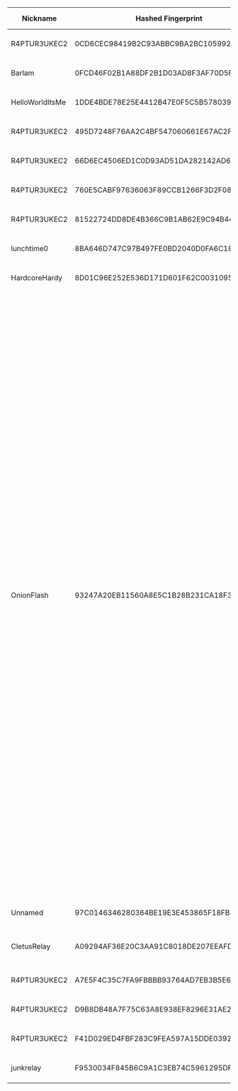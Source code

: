 | Nickname |  Hashed Fingerprint	| Or Addresses | Contact | Running | Flags | Last Seen | First Seen | Last Restarted | Advertised Bandwidth | Platform | Version | Version Status | Recommended Version | Verified hostnames | Exit policy |
|---|---|---|---|---|---|---|---|---|---|---|---|---|---|---|---|
|R4PTUR3UKEC2 | 0CD6CEC98419B2C93ABBC9BA2BC10599253C065E | ["91.98.121.58:9001"] | spatial.inputs.6w@icloud.com @anon: 0x1f901c9147A2FD1Ca8EbFc35ae65ca53d0f57e46 | false | Running, V2Dir, Valid | 2025-09-07 01:00:00 | 2025-09-07 00:00:00 | 2025-09-07 00:14:33 | 0 | Tor 0.4.8.10 on Linux | 0.4.8.10 | recommended | true | ["static.58.121.98.91.clients.your-server.de"] | ["reject *:*"]|
|Barlam | 0FCD46F02B1A88DF2B1D03AD8F3AF70D5F590546 | ["95.234.64.169:700"] | volpe_tta@proton.me | true | Running, V2Dir, Valid | 2025-09-07 16:00:00 | 2025-09-07 13:00:00 | 2025-09-07 12:14:14 | 0 | Tor 0.4.8.17 on Linux | 0.4.8.17 | recommended | true | ["host-95-234-64-169.retail.telecomitalia.it"] | ["reject *:*"]|
|HelloWorldItsMe | 1DDE4BDE78E25E4412B47E0F5C5B5780391963A0 | ["142.113.45.75:9001"] | myemail@example.com | true | Running, Valid | 2025-09-07 16:00:00 | 2025-09-07 02:00:00 | 2025-09-07 01:10:20 | 0 | Tor 0.4.8.17 on Linux | 0.4.8.17 | recommended | true | ["bras-base-mtrlpq3704w-grc-20-142-113-45-75.dsl.bell.ca"] | ["reject *:*"]|
|R4PTUR3UKEC2 | 495D7248F76AA2C4BF547060661E67AC2F3AF503 | ["91.98.121.58:9001"] | spatial.inputs.6w@icloud.com @anon: 0x1f901c9147A2FD1Ca8EbFc35ae65ca53d0f57e46 | false | Running, V2Dir, Valid | 2025-09-07 02:00:00 | 2025-09-07 02:00:00 | 2025-09-07 01:16:48 | 0 | Tor 0.4.8.10 on Linux | 0.4.8.10 | recommended | true | ["static.58.121.98.91.clients.your-server.de"] | ["reject *:*"]|
|R4PTUR3UKEC2 | 66D6EC4506ED1C0D93AD51DA282142AD64779FB3 | ["91.98.121.58:9001"] | spatial.inputs.6w@icloud.com @anon: 0x1f901c9147A2FD1Ca8EbFc35ae65ca53d0f57e46 | false | Running, V2Dir, Valid | 2025-09-07 02:00:00 | 2025-09-07 02:00:00 | 2025-09-07 01:09:20 | 0 | Tor 0.4.8.10 on Linux | 0.4.8.10 | recommended | true | ["static.58.121.98.91.clients.your-server.de"] | ["reject *:*"]|
|R4PTUR3UKEC2 | 760E5CABF97636063F89CCB1266F3D2F08DB3DFC | ["91.98.121.58:9001"] | @anon: 0x1f901c9147A2FD1Ca8EbFc35ae65ca53d0f57e46 email: spatial.inputs.6w@icloud.com | true | Running, Valid | 2025-09-07 16:00:00 | 2025-09-07 03:00:00 | 2025-09-07 06:16:12 | 0 | Tor 0.4.8.10 on Linux | 0.4.8.10 | recommended | true | ["static.58.121.98.91.clients.your-server.de"] | ["reject *:*"]|
|R4PTUR3UKEC2 | 81522724DD8DE4B366C9B1AB62E9C94B44366082 | ["91.98.121.58:9001"] | spatial.inputs.6w@icloud.com @anon: 0x1f901c9147A2FD1Ca8EbFc35ae65ca53d0f57e46 | false | Running, V2Dir, Valid | 2025-09-07 02:00:00 | 2025-09-07 02:00:00 | 2025-09-07 01:13:48 | 0 | Tor 0.4.8.10 on Linux | 0.4.8.10 | recommended | true | ["static.58.121.98.91.clients.your-server.de"] | ["reject *:*"]|
|lunchtime0 | 8BA646D747C97B497FE0BD2040D0FA6C18A2A4A3 | ["91.99.207.123:9001","[2a01:4f8:1c1c:b27d::1]:9001"] | L <rarity_discard300 at simplelogin dot com> | true | Running, V2Dir, Valid | 2025-09-07 16:00:00 | 2025-09-07 16:00:00 | 2025-09-07 15:28:59 | 0 | Tor 0.4.8.17 on Linux | 0.4.8.17 | recommended | true | N/A | ["reject *:*"]|
|HardcoreHardy | 8D01C96E252E536D171D601F62C0031095468B48 | ["51.38.132.52:443","[2001:41d0:601:1100::5b28]:443"] | hard AT proton DOT me | true | Running, V2Dir, Valid | 2025-09-07 16:00:00 | 2025-09-07 14:00:00 | 2025-09-07 15:05:35 | 0 | Tor 0.4.8.14 on Linux | 0.4.8.14 | recommended | true | ["vps-dff54812.vps.ovh.net"] | ["reject *:*"]|
|OnionFlash | 93247A20EB11560A8E5C1B28B231CA18F3F5CE50 | ["87.121.84.116:443"] | 0x47C256AB9AEEFFE9 c_e_p_r(at)inbox(dot)lv | true | Exit, Running, V2Dir, Valid | 2025-09-07 16:00:00 | 2025-09-07 11:00:00 | 2025-09-07 10:16:10 | 0 | Tor 0.4.8.17 on Linux | 0.4.8.17 | recommended | true | N/A | ["reject 0.0.0.0/8:*","reject 169.254.0.0/16:*","reject 127.0.0.0/8:*","reject 192.168.0.0/16:*","reject 10.0.0.0/8:*","reject 172.16.0.0/12:*","reject 87.121.84.116:*","accept *:20-21","accept *:43","accept *:53","accept *:79","accept *:80-81","accept *:88","accept *:110","accept *:143","accept *:220","accept *:389","accept *:443","accept *:464","accept *:531","accept *:543-544","accept *:554","accept *:636","accept *:706","accept *:749","accept *:873","accept *:902-904","accept *:981","accept *:989-990","accept *:991","accept *:992","accept *:993","accept *:995","accept *:1194","accept *:1220","accept *:1293","accept *:1500","accept *:1533","accept *:1677","accept *:1723","accept *:1755","accept *:1863","accept *:2082","accept *:2083","accept *:2086-2087","accept *:2095-2096","accept *:2102-2104","accept *:3690","accept *:4321","accept *:4643","accept *:5050","accept *:5190","accept *:5222-5223","accept *:5228","accept *:8008","accept *:8074","accept *:8082","accept *:8087-8088","accept *:8232-8233","accept *:8332-8333","accept *:8443","accept *:8888","accept *:9418","accept *:10000","accept *:11371","accept *:19294","accept *:19638","accept *:50002","accept *:64738","reject *:*"]|
|Unnamed | 97C0146346280364BE19E3E453865F18FB4D01C6 | ["45.137.99.41:64434"] | N/A | true | Running, V2Dir, Valid | 2025-09-07 16:00:00 | 2025-09-07 06:00:00 | 2025-09-07 05:02:48 | 0 | Tor 0.4.8.17 on Linux | 0.4.8.17 | recommended | true | N/A | ["reject *:*"]|
|CletusRelay | A09294AF36E20C3AA91C8018DE207EEAFD1F7374 | ["172.11.103.93:9001"] | monqfish@proton.me | false | Running, V2Dir, Valid | 2025-09-07 03:00:00 | 2025-09-07 03:00:00 | 2025-09-07 12:07:23 | 0 | Tor 0.4.8.17 on Darwin | 0.4.8.17 | recommended | true | ["172-11-103-93.lightspeed.brhmal.sbcglobal.net"] | ["reject *:*"]|
|R4PTUR3UKEC2 | A7E5F4C35C7FA9FBBBB93764AD7EB3B5E6D3B400 | ["91.98.121.58:9001"] | spatial.inputs.6w@icloud.com @anon: 0x1f901c9147A2FD1Ca8EbFc35ae65ca53d0f57e46 | false | Running, V2Dir, Valid | 2025-09-07 02:00:00 | 2025-09-07 02:00:00 | 2025-09-07 01:29:49 | 0 | Tor 0.4.8.10 on Linux | 0.4.8.10 | recommended | true | ["static.58.121.98.91.clients.your-server.de"] | ["reject *:*"]|
|R4PTUR3UKEC2 | D9B8DB48A7F75C63A8E938EF8296E31AE2C50A9B | ["91.98.121.58:9001"] | spatial.inputs.6w@icloud.com @anon: 0x1f901c9147A2FD1Ca8EbFc35ae65ca53d0f57e46 | false | Running, V2Dir, Valid | 2025-09-07 02:00:00 | 2025-09-07 02:00:00 | 2025-09-07 01:34:33 | 0 | Tor 0.4.8.10 on Linux | 0.4.8.10 | recommended | true | ["static.58.121.98.91.clients.your-server.de"] | ["reject *:*"]|
|R4PTUR3UKEC2 | F41D029ED4FBF283C9FEA597A15DDE039277D357 | ["91.98.121.58:9001"] | spatial.inputs.6w@icloud.com @anon: 0x1f901c9147A2FD1Ca8EbFc35ae65ca53d0f57e46 | false | Running, V2Dir, Valid | 2025-09-07 02:00:00 | 2025-09-07 02:00:00 | 2025-09-07 01:19:27 | 0 | Tor 0.4.8.10 on Linux | 0.4.8.10 | recommended | true | ["static.58.121.98.91.clients.your-server.de"] | ["reject *:*"]|
|junkrelay | F9530034F845B6C9A1C3EB74C5961295DF8BF784 | ["180.150.90.44:9001","[2403:580e:67d:0:96c6:91ff:fea2:36da]:9001"] | Random Person <nobody AT notmyemail dot com> | true | Running, V2Dir, Valid | 2025-09-07 16:00:00 | 2025-09-07 10:00:00 | 2025-09-07 08:30:34 | 0 | Tor 0.4.8.17 on Linux | 0.4.8.17 | recommended | true | N/A | ["reject *:*"]|
